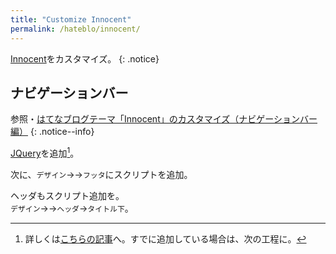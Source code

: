 ```yaml
---
title: "Customize Innocent"
permalink: /hateblo/innocent/
---
```

[Innocent](http://blog.hatena.ne.jp/-/store/theme/6653586347149180725)をカスタマイズ。
{: .notice}

## ナビゲーションバー

参照・[はてなブログテーマ「Innocent」のカスタマイズ（ナビゲーションバー編）](http://moonnote.hateblo.jp/entry/customize-innocent-navigation-bar)
{: .notice--info}

[JQuery](https://jquery.com/)を追加[^jquery]。

[^jquery]: 詳しくは[こちらの記事](/hatebu/customize/)へ。すでに追加している場合は、次の工程に。

次に、`デザイン`→<i class="fa fa-wrench" aria-hidden="true"></i>→`フッタ`にスクリプトを追加。
<script src="https://gist.github.com/laureltreetop/125855bb2fb7ed829836e2671be6851c.js"></script>

ヘッダもスクリプト追加を。  
`デザイン`→<i class="fa fa-wrench" aria-hidden="true"></i>→`ヘッダ`→`タイトル下`。
<script src="https://gist.github.com/laureltreetop/d7a56677d7ea34c877d570af60e8f2e6.js"></script>
